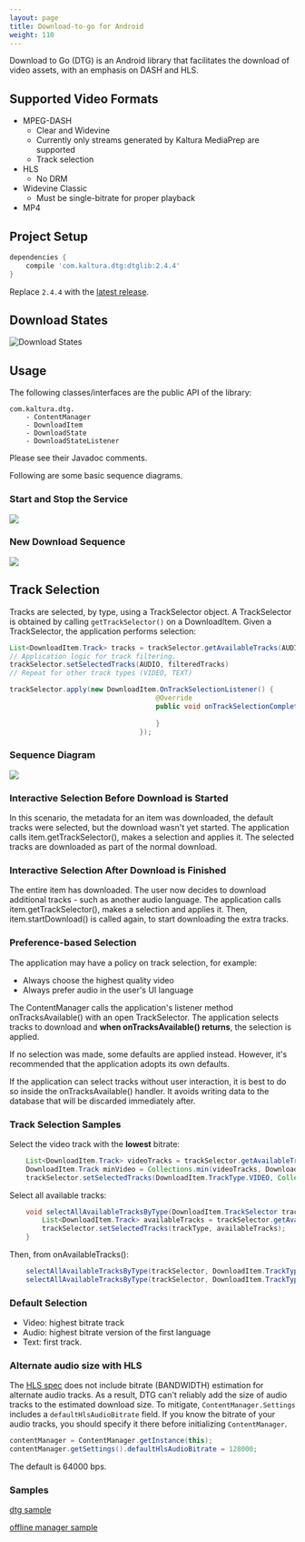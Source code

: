 ```yaml
---
layout: page
title: Download-to-go for Android 
weight: 110
---
```


Download to Go (DTG) is an Android library that facilitates the download of video assets, with an emphasis on DASH and HLS.

## Supported Video Formats  

- MPEG-DASH
    - Clear and Widevine
    - Currently only streams generated by Kaltura MediaPrep are supported
    - Track selection
- HLS
    - No DRM
- Widevine Classic
    - Must be single-bitrate for proper playback
- MP4

## Project Setup  

```groovy
dependencies {
	compile 'com.kaltura.dtg:dtglib:2.4.4'
}
```

Replace `2.4.4` with the [latest release](https://bintray.com/kaltura/android/dtglib).

## Download States

![Download States](./states.svg)

## Usage  

The following classes/interfaces are the public API of the library:

```
com.kaltura.dtg.
    - ContentManager
    - DownloadItem
    - DownloadState
    - DownloadStateListener
```
 
Please see their Javadoc comments.

Following are some basic sequence diagrams.

### Start and Stop the Service  

![](./start-stop.svg)

<div hidden>
  @startuml 
  
  participant "ContentManager class" as ContentManager
  participant "app: Application" as app
  participant "cm: ContentManager" as cm
  
  app->ContentManager: getInstance(context)
  ContentManager->app: cm
  app->cm: addDownloadStateListener(this)
  app->cm: start()
  
  ...
  
  app->cm: stop()

  @enduml
</div>

### New Download Sequence  

![](./new-download.svg)

<div hidden>
    @startuml 
    
    participant "app: Application" as app
    participant "cm: ContentManager" as cm
    participant "item: DownloadItem" as item
    
    activate app
    activate cm
    
    note over app: User enters media info page
    
    note over app: Check if item exists
    app->cm: findItem(itemId)
    cm->cm: lookup(itemId)
    
    alt item found
        cm->app: item
    else not found
        cm->app: null
        app->cm: createItem(itemId, contentURL)
        cm->item: new(itemId, contentURL)
        activate item
        cm->app: item
    
        app->cm: loadMetadata()
        note over cm
            Download and parse manifest, save in db
        end note
        cm->app: onTracksAvailable
        cm->app: onDownloadMetadata
        note over app: * See //track-selection// flow
    end group
    
    note over app: app is ready to start downloading
    app->item: startDownload()
    
    
    @enduml
</div>

## Track Selection  

Tracks are selected, by type, using a TrackSelector object. A TrackSelector is obtained by calling `getTrackSelector()` on a DownloadItem.
Given a TrackSelector, the application performs selection:

```java
List<DownloadItem.Track> tracks = trackSelector.getAvailableTracks(AUDIO);
// Application logic for track filtering.
trackSelector.setSelectedTracks(AUDIO, filteredTracks)
// Repeat for other track types (VIDEO, TEXT)

trackSelector.apply(new DownloadItem.OnTrackSelectionListener() {
                                    @Override
                                    public void onTrackSelectionComplete(Exception e) {
                                        
                                    }
                                });
```

### Sequence Diagram  

![](./track-selection.svg)

<div hidden>
    @startuml 
    
    participant "app: App" as app
    participant "item: DownloadItem" as item
    participant "selector: TrackSelector" as selector
    
    group for type in VIDEO, AUDIO, TEXT
        app->selector: tracks = getAvailableTracks(type)
        note over app: filter tracks
        app->selector: setSelectedTracks(type, filteredTracks)
    end group
    app->selector: apply()
    
    @enduml
</div>

### Interactive Selection Before Download is Started  

In this scenario, the metadata for an item was downloaded, the default tracks were selected, but the download wasn't yet started. 
The application calls item.getTrackSelector(), makes a selection and applies it. The selected tracks are downloaded as part of the normal download.


### Interactive Selection After Download is Finished  

The entire item has downloaded. The user now decides to download additional tracks - such as another audio language. 
The application calls item.getTrackSelector(), makes a selection and applies it. Then, item.startDownload() is called again, to start downloading the extra tracks.

### Preference-based Selection  

The application may have a policy on track selection, for example:
- Always choose the highest quality video
- Always prefer audio in the user's UI language

The ContentManager calls the application's listener method onTracksAvailable() with an open TrackSelector. The application selects tracks to download and **when onTracksAvailable() returns**, the selection is applied.

If no selection was made, some defaults are applied instead. However, it's recommended that the application adopts its own defaults.

If the application can select tracks without user interaction, it is best to do so inside the onTracksAvailable() handler. It avoids writing data to the database that will be discarded immediately after.

### Track Selection Samples  

Select the video track with the **lowest** bitrate:

```java
    List<DownloadItem.Track> videoTracks = trackSelector.getAvailableTracks(DownloadItem.TrackType.VIDEO);
    DownloadItem.Track minVideo = Collections.min(videoTracks, DownloadItem.Track.bitrateComparator);
    trackSelector.setSelectedTracks(DownloadItem.TrackType.VIDEO, Collections.singletonList(minVideo));
```

Select all available tracks:

```java
    void selectAllAvailableTracksByType(DownloadItem.TrackSelector trackSelector, DownloadItem.TrackType trackType) {
        List<DownloadItem.Track> availableTracks = trackSelector.getAvailableTracks(trackType);
        trackSelector.setSelectedTracks(trackType, availableTracks);
    }
```

Then, from onAvailableTracks():

```java
    selectAllAvailableTracksByType(trackSelector, DownloadItem.TrackType.AUDIO);
    selectAllAvailableTracksByType(trackSelector, DownloadItem.TrackType.TEXT);
```

### Default Selection  

- Video: highest bitrate track
- Audio: highest bitrate version of the first language
- Text: first track.

### Alternate audio size with HLS

The [HLS spec](https://tools.ietf.org/html/rfc8216) does not include bitrate (BANDWIDTH) estimation for alternate audio tracks. As a result, DTG can't reliably add the size of audio tracks to the estimated download size. 
To mitigate, `ContentManager.Settings` includes a `defaultHlsAudioBitrate` field. If you know the bitrate of your audio tracks, you should specify it there before initializing `ContentManager`.

```java
contentManager = ContentManager.getInstance(this);
contentManager.getSettings().defaultHlsAudioBitrate = 128000;
```

The default is 64000 bps.

### Samples

[dtg sample](https://github.com/kaltura/playkit-dtg-android/tree/current/dtgdemo)

[offline manager sample](https://github.com/kaltura/kaltura-player-android-samples/tree/master/OfflineDemo)

